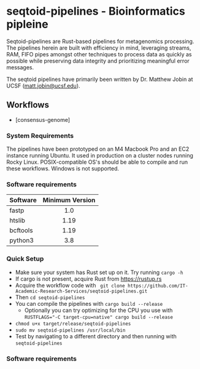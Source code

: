 # seqtoid-pipelines - Bioinformatics pipleine
Seqtoid-pipelines are Rust-based pipelines for metagenomics processing. The pipelines herein are built with efficiency in mind, leveraging streams, RAM, FIFO pipes amongst other techniques to process data as quickly as possible while preserving data integrity and prioritizing meaningful error messages.


The seqtoid pipelines have primarily been written by Dr. Matthew Jobin at UCSF (matt.jobin@ucsf.edu). 

## Workflows
* [consensus-genome]

### System Requirements
The pipelines have been prototyped on an M4 Macbook Pro and an EC2 instance running Ubuntu. It used in production on a 
cluster nodes running Rocky Linux. 
POSIX-compatible OS's should be able to compile and run these workflows. Windows is not supported.

### Software requirements

| Software | Minimum Version |
|:---------|:---------------:|
| fastp    |       1.0       |
| htslib   |      1.19       |
| bcftools |      1.19       |
| python3  |       3.8       |

### Quick Setup

* Make sure your system has Rust set up on it. Try running ```cargo -h```
* If cargo is not present, acquire Rust from https://rustup.rs
* Acquire the workflow code with ``` git clone https://github.com/IT-Academic-Research-Services/seqtoid-pipelines.git```
* Then ```cd seqtoid-pipelines```
* You can compile the pipelines with ```cargo build --release```
  * Optionally you can try optimizing for the CPU you use with ```RUSTFLAGS="-C target-cpu=native" cargo build --release```
* ```chmod u+x target/release/seqtoid-pipelines```
* ```sudo mv seqtoid-pipelines /usr/local/bin```
* Test by navigating to a different directory and then running with ```seqtoid-pipelines```


### Software requirements